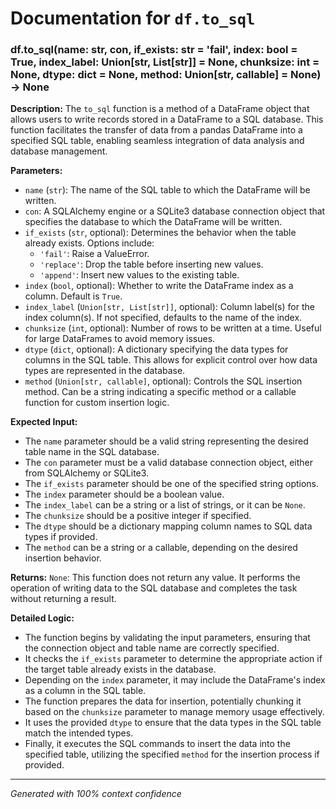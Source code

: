 # Documentation for `df.to_sql`

### df.to_sql(name: str, con, if_exists: str = 'fail', index: bool = True, index_label: Union[str, List[str]] = None, chunksize: int = None, dtype: dict = None, method: Union[str, callable] = None) -> None

**Description:**
The `to_sql` function is a method of a DataFrame object that allows users to write records stored in a DataFrame to a SQL database. This function facilitates the transfer of data from a pandas DataFrame into a specified SQL table, enabling seamless integration of data analysis and database management.

**Parameters:**
- `name` (`str`): The name of the SQL table to which the DataFrame will be written.
- `con`: A SQLAlchemy engine or a SQLite3 database connection object that specifies the database to which the DataFrame will be written.
- `if_exists` (`str`, optional): Determines the behavior when the table already exists. Options include:
  - `'fail'`: Raise a ValueError.
  - `'replace'`: Drop the table before inserting new values.
  - `'append'`: Insert new values to the existing table.
- `index` (`bool`, optional): Whether to write the DataFrame index as a column. Default is `True`.
- `index_label` (`Union[str, List[str]]`, optional): Column label(s) for the index column(s). If not specified, defaults to the name of the index.
- `chunksize` (`int`, optional): Number of rows to be written at a time. Useful for large DataFrames to avoid memory issues.
- `dtype` (`dict`, optional): A dictionary specifying the data types for columns in the SQL table. This allows for explicit control over how data types are represented in the database.
- `method` (`Union[str, callable]`, optional): Controls the SQL insertion method. Can be a string indicating a specific method or a callable function for custom insertion logic.

**Expected Input:**
- The `name` parameter should be a valid string representing the desired table name in the SQL database.
- The `con` parameter must be a valid database connection object, either from SQLAlchemy or SQLite3.
- The `if_exists` parameter should be one of the specified string options.
- The `index` parameter should be a boolean value.
- The `index_label` can be a string or a list of strings, or it can be `None`.
- The `chunksize` should be a positive integer if specified.
- The `dtype` should be a dictionary mapping column names to SQL data types if provided.
- The `method` can be a string or a callable, depending on the desired insertion behavior.

**Returns:**
`None`: This function does not return any value. It performs the operation of writing data to the SQL database and completes the task without returning a result.

**Detailed Logic:**
- The function begins by validating the input parameters, ensuring that the connection object and table name are correctly specified.
- It checks the `if_exists` parameter to determine the appropriate action if the target table already exists in the database.
- Depending on the `index` parameter, it may include the DataFrame's index as a column in the SQL table.
- The function prepares the data for insertion, potentially chunking it based on the `chunksize` parameter to manage memory usage effectively.
- It uses the provided `dtype` to ensure that the data types in the SQL table match the intended types.
- Finally, it executes the SQL commands to insert the data into the specified table, utilizing the specified `method` for the insertion process if provided.

---
*Generated with 100% context confidence*
